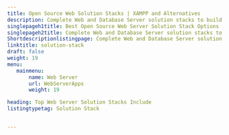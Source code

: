 ```yaml
---
title: Open Source Web Solution Stacks | XAMPP and Alternatives
description: Complete Web and Database Server solution stacks to build Web Applications. Free software used for testing and building web apps on personal computers.
singlepageh1title: Best Open Source Web Server Solution Stack Options
singlepageh2title: Complete Web and Database Server solution stacks to build Web Applications. Free software used for testing and building web apps on personal computers.
Shortdescriptionlistingpage: Complete Web and Database Server solution stacks to build Web Applications. Free software used for testing and building web apps on personal computers.
linktitle: solution-stack
draft: false
weight: 19
menu:
   mainmenu: 
       name: Web Server
       url: WebServerApps
       weight: 19

heading: Top Web Server Solution Stacks Include
listingtypetag: Solution Stack


---
```


